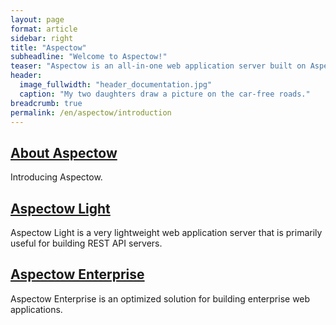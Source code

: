 ```yaml
---
layout: page
format: article
sidebar: right
title: "Aspectow"
subheadline: "Welcome to Aspectow!"
teaser: "Aspectow is an all-in-one web application server built on Aspectran."
header:
  image_fullwidth: "header_documentation.jpg"
  caption: "My two daughters draw a picture on the car-free roads."
breadcrumb: true
permalink: /en/aspectow/introduction
---
```


## [About Aspectow](/aspectow/about/)
Introducing Aspectow.

## [Aspectow Light](/aspectow/aspectow-light/)
Aspectow Light is a very lightweight web application server that is primarily useful for building REST API servers.

## [Aspectow Enterprise](/aspectow/aspectow-enterprise/)
Aspectow Enterprise is an optimized solution for building enterprise web applications.